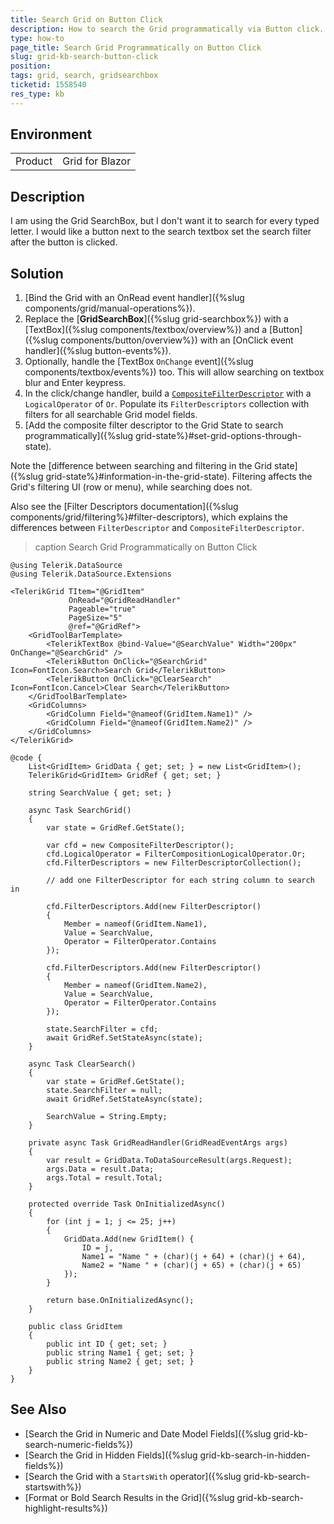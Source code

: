 ```yaml
---
title: Search Grid on Button Click
description: How to search the Grid programmatically via Button click.
type: how-to
page_title: Search Grid Programmatically on Button Click
slug: grid-kb-search-button-click
position: 
tags: grid, search, gridsearchbox
ticketid: 1558540
res_type: kb
---
```


## Environment

<table>
    <tbody>
        <tr>
            <td>Product</td>
            <td>Grid for Blazor</td>
        </tr>
    </tbody>
</table>


## Description

I am using the Grid SearchBox, but I don't want it to search for every typed letter. I would like a button next to the search textbox set the search filter after the button is clicked.


## Solution

1. [Bind the Grid with an OnRead event handler]({%slug components/grid/manual-operations%}).
1. Replace the [**GridSearchBox**]({%slug grid-searchbox%}) with a [TextBox]({%slug components/textbox/overview%}) and a [Button]({%slug components/button/overview%}) with an [OnClick event handler]({%slug button-events%}).
1. Optionally, handle the [TextBox `OnChange` event]({%slug components/textbox/events%}) too. This will allow searching on textbox blur and Enter keypress.
1. In the click/change handler, build a [`CompositeFilterDescriptor`](/blazor-ui/api/Telerik.DataSource.CompositeFilterDescriptor) with a `LogicalOperator` of `Or`. Populate its `FilterDescriptors` collection with filters for all searchable Grid model fields.
1. [Add the composite filter descriptor to the Grid State to search programmatically]({%slug grid-state%}#set-grid-options-through-state).

Note the [difference between searching and filtering in the Grid state]({%slug grid-state%}#information-in-the-grid-state). Filtering affects the Grid's filtering UI (row or menu), while searching does not.

Also see the [Filter Descriptors documentation]({%slug components/grid/filtering%}#filter-descriptors), which explains the differences between `FilterDescriptor` and `CompositeFilterDescriptor`.

>caption Search Grid Programmatically on Button Click

````CSHTML
@using Telerik.DataSource
@using Telerik.DataSource.Extensions

<TelerikGrid TItem="@GridItem"
             OnRead="@GridReadHandler"
             Pageable="true"
             PageSize="5"
             @ref="@GridRef">
    <GridToolBarTemplate>
        <TelerikTextBox @bind-Value="@SearchValue" Width="200px" OnChange="@SearchGrid" />
        <TelerikButton OnClick="@SearchGrid" Icon=FontIcon.Search>Search Grid</TelerikButton>
        <TelerikButton OnClick="@ClearSearch" Icon=FontIcon.Cancel>Clear Search</TelerikButton>
    </GridToolBarTemplate>
    <GridColumns>
        <GridColumn Field="@nameof(GridItem.Name1)" />
        <GridColumn Field="@nameof(GridItem.Name2)" />
    </GridColumns>
</TelerikGrid>

@code {
    List<GridItem> GridData { get; set; } = new List<GridItem>();
    TelerikGrid<GridItem> GridRef { get; set; }

    string SearchValue { get; set; }

    async Task SearchGrid()
    {
        var state = GridRef.GetState();

        var cfd = new CompositeFilterDescriptor();
        cfd.LogicalOperator = FilterCompositionLogicalOperator.Or;
        cfd.FilterDescriptors = new FilterDescriptorCollection();

        // add one FilterDescriptor for each string column to search in

        cfd.FilterDescriptors.Add(new FilterDescriptor()
        {
            Member = nameof(GridItem.Name1),
            Value = SearchValue,
            Operator = FilterOperator.Contains
        });

        cfd.FilterDescriptors.Add(new FilterDescriptor()
        {
            Member = nameof(GridItem.Name2),
            Value = SearchValue,
            Operator = FilterOperator.Contains
        });

        state.SearchFilter = cfd;
        await GridRef.SetStateAsync(state);
    }

    async Task ClearSearch()
    {
        var state = GridRef.GetState();
        state.SearchFilter = null;
        await GridRef.SetStateAsync(state);

        SearchValue = String.Empty;
    }

    private async Task GridReadHandler(GridReadEventArgs args)
    {
        var result = GridData.ToDataSourceResult(args.Request);
        args.Data = result.Data;
        args.Total = result.Total;
    }

    protected override Task OnInitializedAsync()
    {
        for (int j = 1; j <= 25; j++)
        {
            GridData.Add(new GridItem() {
                ID = j,
                Name1 = "Name " + (char)(j + 64) + (char)(j + 64),
                Name2 = "Name " + (char)(j + 65) + (char)(j + 65)
            });
        }

        return base.OnInitializedAsync();
    }

    public class GridItem
    {
        public int ID { get; set; }
        public string Name1 { get; set; }
        public string Name2 { get; set; }
    }
}
````

## See Also

* [Search the Grid in Numeric and Date Model Fields]({%slug grid-kb-search-numeric-fields%})
* [Search the Grid in Hidden Fields]({%slug grid-kb-search-in-hidden-fields%})
* [Search the Grid with a `StartsWith` operator]({%slug grid-kb-search-startswith%})
* [Format or Bold Search Results in the Grid]({%slug grid-kb-search-highlight-results%})
